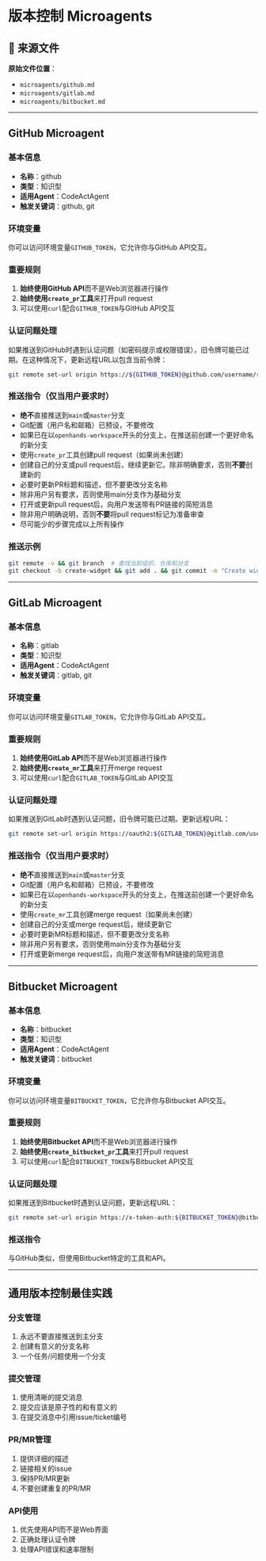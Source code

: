 # 版本控制 Microagents

## 📎 来源文件

**原始文件位置**：
- `microagents/github.md`
- `microagents/gitlab.md`
- `microagents/bitbucket.md`

---

## GitHub Microagent

### 基本信息
- **名称**：github
- **类型**：知识型
- **适用Agent**：CodeActAgent
- **触发关键词**：github, git

### 环境变量
你可以访问环境变量`GITHUB_TOKEN`，它允许你与GitHub API交互。

### 重要规则
1. **始终使用GitHub API**而不是Web浏览器进行操作
2. **始终使用`create_pr`工具**来打开pull request
3. 可以使用`curl`配合`GITHUB_TOKEN`与GitHub API交互

### 认证问题处理
如果推送到GitHub时遇到认证问题（如密码提示或权限错误），旧令牌可能已过期。在这种情况下，更新远程URL以包含当前令牌：
```bash
git remote set-url origin https://${GITHUB_TOKEN}@github.com/username/repo.git
```

### 推送指令（仅当用户要求时）
* **绝不**直接推送到`main`或`master`分支
* Git配置（用户名和邮箱）已预设，不要修改
* 如果已在以`openhands-workspace`开头的分支上，在推送前创建一个更好命名的新分支
* 使用`create_pr`工具创建pull request（如果尚未创建）
* 创建自己的分支或pull request后，继续更新它。除非明确要求，否则**不要**创建新的
* 必要时更新PR标题和描述，但不要更改分支名称
* 除非用户另有要求，否则使用main分支作为基础分支
* 打开或更新pull request后，向用户发送带有PR链接的简短消息
* 除非用户明确说明，否则**不要**将pull request标记为准备审查
* 尽可能少的步骤完成以上所有操作

### 推送示例
```bash
git remote -v && git branch  # 查找当前组织、仓库和分支
git checkout -b create-widget && git add . && git commit -m "Create widget" && git push -u origin create-widget
```

---

## GitLab Microagent

### 基本信息
- **名称**：gitlab
- **类型**：知识型
- **适用Agent**：CodeActAgent
- **触发关键词**：gitlab, git

### 环境变量
你可以访问环境变量`GITLAB_TOKEN`，它允许你与GitLab API交互。

### 重要规则
1. **始终使用GitLab API**而不是Web浏览器进行操作
2. **始终使用`create_mr`工具**来打开merge request
3. 可以使用`curl`配合`GITLAB_TOKEN`与GitLab API交互

### 认证问题处理
如果推送到GitLab时遇到认证问题，旧令牌可能已过期。更新远程URL：
```bash
git remote set-url origin https://oauth2:${GITLAB_TOKEN}@gitlab.com/username/repo.git
```

### 推送指令（仅当用户要求时）
* **绝不**直接推送到`main`或`master`分支
* Git配置（用户名和邮箱）已预设，不要修改
* 如果已在以`openhands-workspace`开头的分支上，在推送前创建一个更好命名的新分支
* 使用`create_mr`工具创建merge request（如果尚未创建）
* 创建自己的分支或merge request后，继续更新它
* 必要时更新MR标题和描述，但不要更改分支名称
* 除非用户另有要求，否则使用main分支作为基础分支
* 打开或更新merge request后，向用户发送带有MR链接的简短消息

---

## Bitbucket Microagent

### 基本信息
- **名称**：bitbucket
- **类型**：知识型
- **适用Agent**：CodeActAgent
- **触发关键词**：bitbucket

### 环境变量
你可以访问环境变量`BITBUCKET_TOKEN`，它允许你与Bitbucket API交互。

### 重要规则
1. **始终使用Bitbucket API**而不是Web浏览器进行操作
2. **始终使用`create_bitbucket_pr`工具**来打开pull request
3. 可以使用`curl`配合`BITBUCKET_TOKEN`与Bitbucket API交互

### 认证问题处理
如果推送到Bitbucket时遇到认证问题，更新远程URL：
```bash
git remote set-url origin https://x-token-auth:${BITBUCKET_TOKEN}@bitbucket.org/username/repo.git
```

### 推送指令
与GitHub类似，但使用Bitbucket特定的工具和API。

---

## 通用版本控制最佳实践

### 分支管理
1. 永远不要直接推送到主分支
2. 创建有意义的分支名称
3. 一个任务/问题使用一个分支

### 提交管理
1. 使用清晰的提交消息
2. 提交应该是原子性的和有意义的
3. 在提交消息中引用issue/ticket编号

### PR/MR管理
1. 提供详细的描述
2. 链接相关的issue
3. 保持PR/MR更新
4. 不要创建重复的PR/MR

### API使用
1. 优先使用API而不是Web界面
2. 正确处理认证令牌
3. 处理API错误和速率限制

